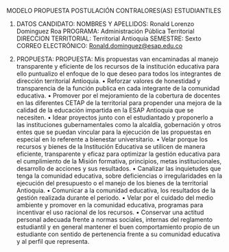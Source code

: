 MODELO PROPUESTA POSTULACIÓN CONTRALORES(AS) ESTUDIANTILES 
1. DATOS CANDIDATO:
NOMBRES Y APELLIDOS: Ronald Lorenzo Dominguez Roa
PROGRAMA: Administración Pública Territorial 
DIRECCION TERRITORIAL: Territorial Antioquia
SEMESTRE: Sexto
CORREO ELECTRÓNICO: Ronald.dominguez@esap.edu.co

3. PROPUESTA:
PROPUESTA: 
Mis propuestas van encaminadas al manejo transparente y eficiente de los recursos de la institución 
educativa para ello puntualizo el enfoque de lo que deseo para todos los integrantes de dirección
territorial Antioquia.
• Reforzar valores de honestidad y transparencia de la función publica en cada integrante de
la comunidad educativa.
• Promover por el mejoramiento de la cobertura de docentes en las diferentes CETAP de la
territorial para propender una mejora de la calidad de la educación impartida en la ESAP
Antioquia que se necesiten.
• Idear proyectos junto con el estudiantado y proponerlo a las instituciones gubernamentales
como la alcaldía, gobernación y otros entes que se puedan vincular para la ejecución de las
propuestas en especial en lo referente a bienestar universitario.
• Velar porque los recursos y bienes de la Institución Educativa se utilicen de manera eficiente,
transparente y eficaz para optimizar la gestión educativa para el cumplimiento de la Misión
formativa, principios, metas institucionales, desarrollo de acciones y sus resultados.
• Canalizar las inquietudes que tenga la comunidad educativa, sobre deficiencias o
irregularidades en la ejecución del presupuesto o el manejo de los bienes de la territorial
Antioquia.
• Comunicar a la comunidad educativa, los resultados de la gestión realizada durante el
periodo.
• Velar por el cuidado del medio ambiente y promover en la comunidad educativa, programas
para incentivar el uso racional de los recursos.
• Conservar una actitud personal adecuada frente a normas sociales, internas del reglamento
estudiantil y en general mantener el buen comportamiento propio de un estudiante con
sentido de pertenencia frente a su comunidad educativa y al perfil que representa.
